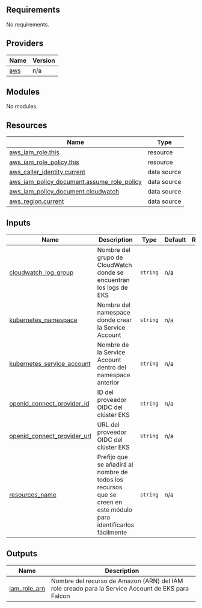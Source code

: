 <!-- BEGIN_TF_DOCS -->
## Requirements

No requirements.

## Providers

| Name | Version |
|------|---------|
| <a name="provider_aws"></a> [aws](#provider\_aws) | n/a |

## Modules

No modules.

## Resources

| Name | Type |
|------|------|
| [aws_iam_role.this](https://registry.terraform.io/providers/hashicorp/aws/latest/docs/resources/iam_role) | resource |
| [aws_iam_role_policy.this](https://registry.terraform.io/providers/hashicorp/aws/latest/docs/resources/iam_role_policy) | resource |
| [aws_caller_identity.current](https://registry.terraform.io/providers/hashicorp/aws/latest/docs/data-sources/caller_identity) | data source |
| [aws_iam_policy_document.assume_role_policy](https://registry.terraform.io/providers/hashicorp/aws/latest/docs/data-sources/iam_policy_document) | data source |
| [aws_iam_policy_document.cloudwatch](https://registry.terraform.io/providers/hashicorp/aws/latest/docs/data-sources/iam_policy_document) | data source |
| [aws_region.current](https://registry.terraform.io/providers/hashicorp/aws/latest/docs/data-sources/region) | data source |

## Inputs

| Name | Description | Type | Default | Required |
|------|-------------|------|---------|:--------:|
| <a name="input_cloudwatch_log_group"></a> [cloudwatch\_log\_group](#input\_cloudwatch\_log\_group) | Nombre del grupo de CloudWatch donde se encuentran los logs de EKS | `string` | n/a | yes |
| <a name="input_kubernetes_namespace"></a> [kubernetes\_namespace](#input\_kubernetes\_namespace) | Nombre del namespace donde crear la Service Account | `string` | n/a | yes |
| <a name="input_kubernetes_service_account"></a> [kubernetes\_service\_account](#input\_kubernetes\_service\_account) | Nombre de la Service Account dentro del namespace anterior | `string` | n/a | yes |
| <a name="input_openid_connect_provider_id"></a> [openid\_connect\_provider\_id](#input\_openid\_connect\_provider\_id) | ID del proveedor OIDC del clúster EKS | `string` | n/a | yes |
| <a name="input_openid_connect_provider_url"></a> [openid\_connect\_provider\_url](#input\_openid\_connect\_provider\_url) | URL del proveedor OIDC del clúster EKS | `string` | n/a | yes |
| <a name="input_resources_name"></a> [resources\_name](#input\_resources\_name) | Prefijo que se añadirá al nombre de todos los recursos que se creen en este módulo para identificarlos fácilmente | `string` | n/a | yes |

## Outputs

| Name | Description |
|------|-------------|
| <a name="output_iam_role_arn"></a> [iam\_role\_arn](#output\_iam\_role\_arn) | Nombre del recurso de Amazon (ARN) del IAM role creado para la Service Account de EKS para Falcon |
<!-- END_TF_DOCS -->